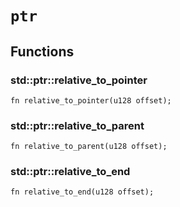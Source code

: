 # `ptr`


## Functions

### **std::ptr::relative_to_pointer**


```pat
fn relative_to_pointer(u128 offset);
```
### **std::ptr::relative_to_parent**


```pat
fn relative_to_parent(u128 offset);
```
### **std::ptr::relative_to_end**


```pat
fn relative_to_end(u128 offset);
```
